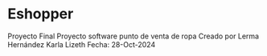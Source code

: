 # Eshopper
Proyecto Final 
Proyecto software punto de venta de ropa
Creado por Lerma Hernández Karla Lizeth
Fecha: 28-Oct-2024

